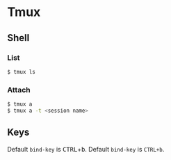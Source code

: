 # Tmux

## Shell

### List
```bash
$ tmux ls
```

### Attach
```bash
$ tmux a
$ tmux a -t <session name>
```

## Keys

Default `bind-key` is <kbd>CTRL</kbd>+<kbd>b</kbd>.
Default `bind-key` is `CTRL+b`.
